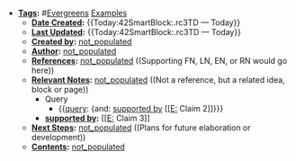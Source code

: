 - **[Tags](<Tags.md>):** #[Evergreens](<Evergreens.md>) [Examples](<Examples.md>)
    - **[Date Created](<Date Created.md>):** {{Today:42SmartBlock:.rc3TD — Today}}
    - **[Last Updated](<Last Updated.md>):** {{Today:42SmartBlock:.rc3TD — Today}}
    - **[Created by](<Created by.md>):** [not_populated](<not_populated.md>)
    - **[Author](<Author.md>):** [not_populated](<not_populated.md>)
    - **[References](<References.md>):** [not_populated](<not_populated.md>) ((Supporting FN, LN, EN, or RN would go here))
    - **[Relevant Notes](<Relevant Notes.md>):** [not_populated](<not_populated.md>) ((Not a reference, but a related idea, block or page))
        - Query
            - {{[query](<query.md>): {and: [supported by](<supported by.md>) [[[E:](<[[E:.md>) Claim 2]]}}}
        - **[supported by](<supported by.md>):** [[[E:](<[[E:.md>) Claim 3]]
    - **[Next Steps](<Next Steps.md>):** [not_populated](<not_populated.md>) ((Plans for future elaboration or development))
    - **[Contents](<Contents.md>):** [not_populated](<not_populated.md>)
